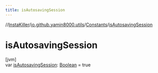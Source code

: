 ```yaml
---
title: isAutosavingSession
---
```

//[InstaKiller](../../../index.html)/[io.github.yamin8000.utils](../index.html)/[Constants](index.html)/[isAutosavingSession](is-autosaving-session.html)



# isAutosavingSession



[jvm]\
var [isAutosavingSession](is-autosaving-session.html): [Boolean](https://kotlinlang.org/api/latest/jvm/stdlib/kotlin/-boolean/index.html) = true




